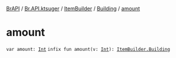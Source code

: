 [BrAPI](../../../index.md) / [Br.API.ktsuger](../../index.md) / [ItemBuilder](../index.md) / [Building](index.md) / [amount](./amount.md)

# amount

`var amount: `[`Int`](https://kotlinlang.org/api/latest/jvm/stdlib/kotlin/-int/index.html)
`infix fun amount(v: `[`Int`](https://kotlinlang.org/api/latest/jvm/stdlib/kotlin/-int/index.html)`): `[`ItemBuilder.Building`](index.md)